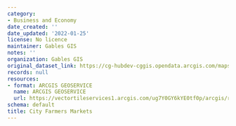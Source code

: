 ```yaml
---
category:
- Business and Economy
date_created: ''
date_updated: '2022-01-25'
license: No licence
maintainer: Gables GIS
notes: ''
organization: Gables GIS
original_dataset_link: https://cg-hubdev-cggis.opendata.arcgis.com/maps/cggis::city-farmers-markets-1
records: null
resources:
- format: ARCGIS GEOSERVICE
  name: ARCGIS GEOSERVICE
  url: https://vectortileservices1.arcgis.com/ug7Y0GY6kYE0tf0p/arcgis/rest/services/City_Farmers_Markets/VectorTileServer
schema: default
title: City Farmers Markets
---
```

